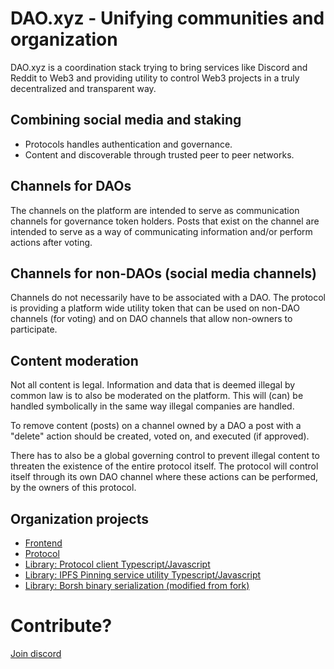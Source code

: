 # DAO.xyz - Unifying communities and organization
DAO.xyz is a coordination stack trying to bring services like Discord and Reddit to Web3 and providing utility to control Web3 projects in a truly decentralized and transparent way.
 
## Combining social media and staking
- Protocols handles authentication and governance.
- Content and discoverable through trusted peer to peer networks.
 
## Channels for DAOs
The channels on the platform are intended to serve as communication channels for governance token holders. Posts that exist on the channel are intended to serve as a way of communicating information and/or perform actions after voting.
 
## Channels for non-DAOs (social media channels)
Channels do not necessarily have to be associated with a DAO. The protocol is providing a platform wide utility token that can be used on non-DAO channels (for voting) and on DAO channels that allow non-owners to participate.
 
## Content moderation
Not all content is legal. Information and data that is deemed illegal by common law is to also be moderated on the platform. This will (can) be handled symbolically in the same way illegal companies are handled.
 
To remove content (posts) on a channel owned by a DAO a post with a "delete" action should be created, voted on, and executed (if approved).
 
There has to also be a global governing control to prevent illegal content to threaten the existence of the entire protocol itself. The protocol will control itself through its own DAO channel where these actions can be performed, by the owners of this protocol.


## Organization projects 
- [Frontend](https://github.com/s2gprotocol/s2g-app)
- [Protocol](https://github.com/s2gprotocol/s2g-protocol)
- [Library: Protocol client Typescript/Javascript](https://github.com/s2gprotocol/s2g-ts)
- [Library: IPFS Pinning service utility Typescript/Javascript](https://github.com/s2gprotocol/ipfs-pinning-adapter)
- [Library: Borsh binary serialization (modified from fork)](https://github.com/s2gprotocol/borsh-ts)
 
# Contribute? 

[Join discord](https://discord.gg/z2h3rdfB)
